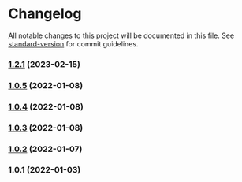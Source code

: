 # Changelog

All notable changes to this project will be documented in this file. See [standard-version](https://github.com/conventional-changelog/standard-version) for commit guidelines.

### [1.2.1](https://github.com/postgood-dev/crm-scrapper/compare/v1.2.0...v1.2.1) (2023-02-15)

### [1.0.5](https://github.com/postgood-dev/crm-scrapper/compare/v1.0.4...v1.0.5) (2022-01-08)

### [1.0.4](https://github.com/postgood-dev/crm-scrapper/compare/v1.0.3...v1.0.4) (2022-01-08)

### [1.0.3](https://github.com/postgood-dev/crm-scrapper/compare/v1.0.2...v1.0.3) (2022-01-08)

### [1.0.2](https://github.com/postgood-dev/crm-scrapper/compare/v1.0.1...v1.0.2) (2022-01-07)

### 1.0.1 (2022-01-03)
